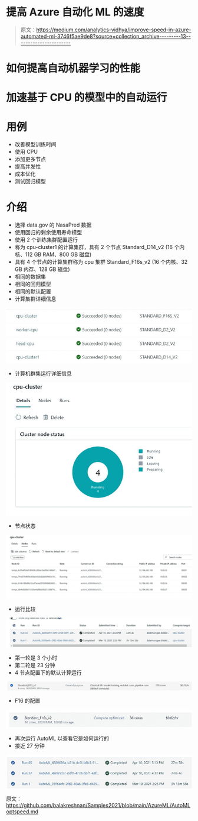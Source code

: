# 提高 Azure 自动化 ML 的速度

> 原文：<https://medium.com/analytics-vidhya/improve-speed-in-azure-automated-ml-3746f5ae9de8?source=collection_archive---------13----------------------->

# 如何提高自动机器学习的性能

# 加速基于 CPU 的模型中的自动运行

# 用例

*   改善模型训练时间
*   使用 CPU
*   添加更多节点
*   提高并发性
*   成本优化
*   测试回归模型

# 介绍

*   选择 data.gov 的 NasaPred 数据
*   使用回归的剩余使用寿命模型
*   使用 2 个训练集群配置运行
*   称为 cpu-cluster1 的计算集群，具有 2 个节点 Standard_D14_v2 (16 个内核、112 GB RAM、800 GB 磁盘)
*   具有 4 个节点的计算集群称为 cpu 集群 Standard_F16s_v2 (16 个内核、32 GB 内存、128 GB 磁盘)
*   相同的数据集
*   相同的回归模型
*   相同的默认配置
*   计算集群详细信息

![](img/88afc6b51a1cffa476392b0750cedd48.png)

*   计算机群集运行详细信息

![](img/14081d30f3d91d66020d7a7fd387c913.png)

*   节点状态

![](img/bf43f369b55eb5bc7b04e89900bb7c70.png)

*   运行比较

![](img/22a0c2914071e71fb1a507d67225c43d.png)

*   第一轮是 3 个小时
*   第二轮是 23 分钟
*   4 节点配置下的默认计算运行

![](img/f40cad85c462a6636ef0bb45855d9eb1.png)

*   F16 的配置

![](img/99eca7c560ae90ac67a9b30715509bcf.png)

*   再次运行 AutoML 以查看它是如何运行的
*   接近 27 分钟

![](img/0035c3c6c4f7e322bd884ec8bf99f443.png)

原文：<https://github.com/balakreshnan/Samples2021/blob/main/AzureML/AutoMLoptspeed.md>